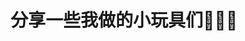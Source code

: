 ---
title: 分享一些我做的小玩具们🤣🤣🤣
type: project
single_column: true
banner: 
    bannerText: All code is open-source and free to use
    bannerTitle: Interesting code
---